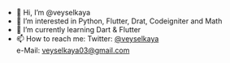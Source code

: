 - 👋 Hi, I’m @veyselkaya
- 👀 I’m interested in Python, Flutter, Drat, Codeigniter and Math
- 🌱 I’m currently learning Dart & Flutter
- 📫 How to reach me: 
Twitter: <a href = "https://twitter.com/veyselkaya" target ="_blank">@veyselkaya </a> <br>
e-Mail: veyselkaya03@gmail.com

<!---
veyselkaya/veyselkaya is a ✨ special ✨ repository because its `README.md` (this file) appears on your GitHub profile.
You can click the Preview link to take a look at your changes.
--->
